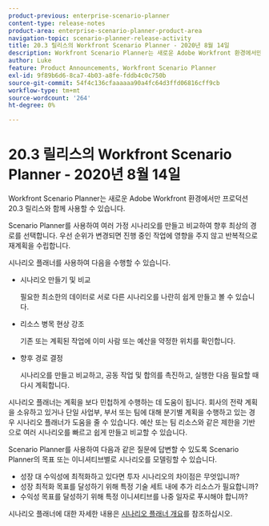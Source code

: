 ```yaml
---
product-previous: enterprise-scenario-planner
content-type: release-notes
product-area: enterprise-scenario-planner-product-area
navigation-topic: scenario-planner-release-activity
title: 20.3 릴리스의 Workfront Scenario Planner - 2020년 8월 14일
description: Workfront Scenario Planner는 새로운 Adobe Workfront 환경에서만 프로덕션 20.3 릴리스와 함께 사용할 수 있습니다.
author: Luke
feature: Product Announcements, Workfront Scenario Planner
exl-id: 9f89b6d6-8ca7-4b03-a8fe-fddb4c0c750b
source-git-commit: 54f4c136cfaaaaaa90a4fc64d3ffd06816cff9cb
workflow-type: tm+mt
source-wordcount: '264'
ht-degree: 0%

---
```


# 20.3 릴리스의 Workfront Scenario Planner - 2020년 8월 14일

Workfront Scenario Planner는 새로운 Adobe Workfront 환경에서만 프로덕션 20.3 릴리스와 함께 사용할 수 있습니다.

Scenario Planner를 사용하여 여러 가정 시나리오를 만들고 비교하여 향후 최상의 경로를 선택합니다. 우선 순위가 변경되면 진행 중인 작업에 영향을 주지 않고 반복적으로 재계획을 수립합니다.

시나리오 플래너를 사용하여 다음을 수행할 수 있습니다.

* 시나리오 만들기 및 비교

  필요한 최소한의 데이터로 서로 다른 시나리오를 나란히 쉽게 만들고 볼 수 있습니다.

* 리소스 병목 현상 강조

  기존 또는 계획된 작업에 이미 사람 또는 예산을 약정한 위치를 확인합니다.

* 향후 경로 결정

  시나리오를 만들고 비교하고, 공동 작업 및 합의를 촉진하고, 실행한 다음 필요할 때 다시 계획합니다.

시나리오 플래너는 계획을 보다 민첩하게 수행하는 데 도움이 됩니다. 회사의 전략 계획을 소유하고 있거나 단일 사업부, 부서 또는 팀에 대해 분기별 계획을 수행하고 있는 경우 시나리오 플래너가 도움을 줄 수 있습니다. 예산 또는 팀 리소스와 같은 제한을 기반으로 여러 시나리오를 빠르고 쉽게 만들고 비교할 수 있습니다.

Scenario Planner를 사용하여 다음과 같은 질문에 답변할 수 있도록 Scenario Planner의 목표 또는 이니셔티브별로 시나리오를 모델링할 수 있습니다.

* 성장 대 수익성에 최적화하고 있다면 투자 시나리오의 차이점은 무엇입니까?
* 성장 최적화 목표를 달성하기 위해 특정 기술 세트 내에 추가 리소스가 필요합니까?
* 수익성 목표를 달성하기 위해 특정 이니셔티브를 나중 일자로 푸시해야 합니까?

시나리오 플래너에 대한 자세한 내용은 [시나리오 플래너 개요](../../../scenario-planner/scenario-planner-overview.md)를 참조하십시오.
